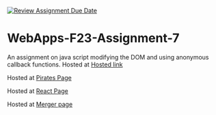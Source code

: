 [![Review Assignment Due Date](https://classroom.github.com/assets/deadline-readme-button-24ddc0f5d75046c5622901739e7c5dd533143b0c8e959d652212380cedb1ea36.svg)](https://classroom.github.com/a/Kv-XePEp)
# WebApps-F23-Assignment-7
An assignment on java script modifying the DOM and using anonymous callback functions.
Hosted at [Hosted link](https://44-563-webapps-f23.github.io/44563-webapps-f23-assignment7-kumarchandu21/)

Hosted at [Pirates Page](https://44-563-webapps-f23.github.io/44563-webapps-f23-assignment7-kumarchandu21/pirate.html)

Hosted at [React Page](https://44-563-webapps-f23.github.io/44563-webapps-f23-assignment7-kumarchandu21/react.html)

Hosted at [Merger page](https://44-563-webapps-f23.github.io/44563-webapps-f23-assignment7-kumarchandu21/merger.html)